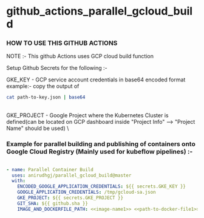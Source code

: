 # github_actions_parallel_gcloud_build


### HOW TO USE THIS GITHUB ACTIONS 


NOTE :- This github Actions uses GCP cloud build function

Setup Github Secrets for the following :-

GKE_KEY - GCP service account credentials in base64 encoded format 
example:- copy the output of 
``` bash
cat path-to-key.json | base64
```
\
GKE_PROJECT - Google Project where the Kubernetes Cluster is defined(can be located on GCP dashboard inside "Project Info" --> "Project Name" should be used) \

### Example for parallel building and publishing of containers onto Google Cloud Registry (Mainly used for kubeflow pipelines) :- 

```yaml

- name: Parallel Container Build
  uses: anirudhgj/parallel_gcloud_build@master
  with:
    ENCODED_GOOGLE_APPLICATION_CREDENTIALS: ${{ secrets.GKE_KEY }}
    GOOGLE_APPLICATION_CREDENTIALS: /tmp/gcloud-sa.json
    GKE_PROJECT: ${{ secrets.GKE_PROJECT }}
    GIT_SHA: ${{ github.sha }}
    IMAGE_AND_DOCKERFILE_PATH: <<image-name1>> <<path-to-docker-file1>> <<image-name2>> <<path-to-docker-file1>> <<image-name3>> <<path-to-docker-file3>>

 ```      

    

